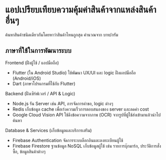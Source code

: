 # แอปเปรียบเทียบความคุ้มค่าสินค้าจากแหล่งสินค้าอื่นๆ

ค้นหาสินค้าชนิดเดียวกันโดยหาว่าสินค้าไหนถูกสุด คำนวณจาก บาท/กรัม

## ภาษาที่ใช้ในการพัฒนาระบบ

Frontend (ฝั่งผู้ใช้ / แอปมือถือ)
- Flutter (ใน Android Studio)
ใช้พัฒนา UX/UI และ logic ฝั่งแอปมือถือ (Android/iOS)
- Dart (ภาษาโปรแกรมที่ใช้กับ Flutter)

Backend (ฝั่งเซิร์ฟเวอร์ / API & Logic)
- Node.js
รัน Server เช่น API, การจัดการคำขอ, logic ต่างๆ
- Redis
เก็บข้อมูล cache เพื่อเร่งความเร็วการตอบสนองของ server และลดค่า cost
- Google Cloud Vision API
ใช้ดึงข้อความจากภาพ (OCR) จากรูปที่ผู้ใช้ส่งเข้ามาแล้วนำไปค้นหา

Database & Services (เก็บข้อมูลและบริการเสริม)
- Firebase Authentication
จัดการระบบล็อกอินและลงทะเบียนผู้ใช้
- Firebase Firestore
ฐานข้อมูล NoSQL เก็บข้อมูลผู้ใช้ เช่น รายการบุ๊กมาร์ก, ประวัติการสั่งซื้อ, ข้อมูลสินค้าต่างๆ

